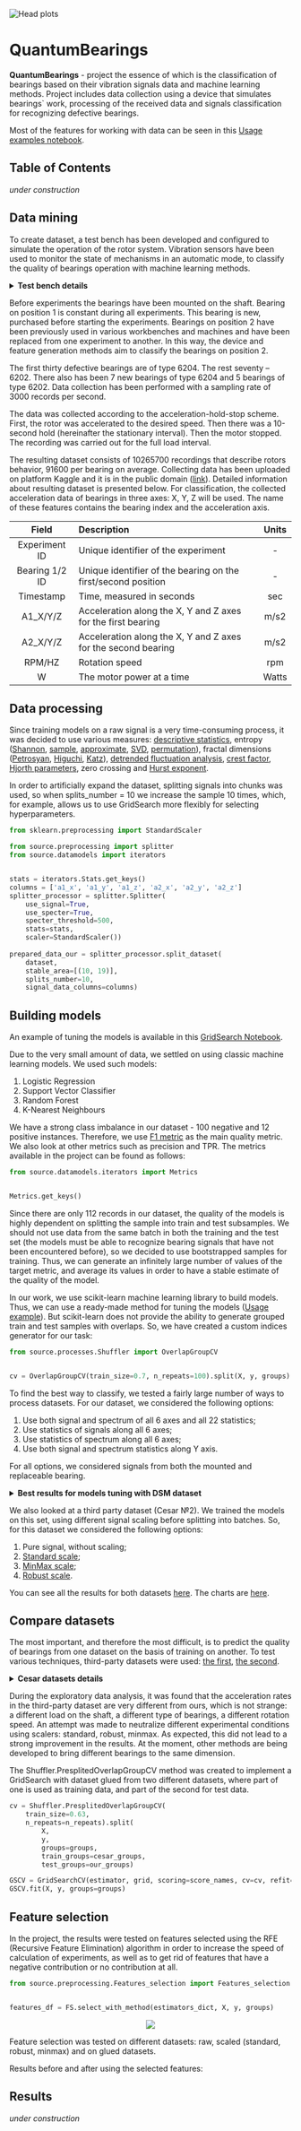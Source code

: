 
![Head plots](experiments/images/ReadMe/header_img.png)

# QuantumBearings

**QuantumBearings** - project the essence of which is the classification of bearings based on their vibration signals data and machine learning methods. Project includes data collection using a device that simulates bearings` work, processing of the received data and signals classification for recognizing defective bearings.

Most of the features for working with data can be seen in this [Usage examples notebook](https://nbviewer.jupyter.org/github/RuslanBabudzhan/QuantumBearings/blob/master/notebooks/UsageExamples.ipynb "Usage examples").



## Table of Contents
_under construction_

## **Data mining**
To create dataset, a test bench has been developed and configured to simulate the operation of the rotor system. Vibration sensors have been used to monitor the state of mechanisms in an automatic mode, to classify the quality of bearings operation with machine learning methods.

<details>
<summary><b>Test bench details</b></summary>
<img src="experiments/images/ReadMe/drawing.png" alt="drawing" width="600"/>
<img src="experiments/images/ReadMe/test bench.png" alt="test bench" width="600"/>

The control unit is powered by a standard current of 220 V. Inside the control unit there is a 30 V power supply powering a motor.
External control comes from the Arduino. At the input, the Arduino receives the rotation speed, and at the output it supplies a PWM signal, the frequency of which is generated by the PID controller. The regulator has been tuned and calibrated so that the motor accelerates to 1500 rpm, then maintains this speed and then also slowly decelerates to 200 rpm. This has been done so that the experimental procedure is similar to each other for any bearing. Thus, for the further analysis it is proposed to use a stationary time section of the installation with a constant shaft rotation frequency. This is a section with an interval of 10 to 20 s.

</details>

Before experiments the bearings have been mounted on the shaft. Bearing on position 1 is constant during all experiments. This bearing is new, purchased before starting the experiments. Bearings on position 2 have been previously used in various workbenches and machines and have been replaced from one experiment to another. In this way, the device and feature generation methods aim to classify the bearings on position 2.

The first thirty defective bearings are of type 6204. The rest seventy – 6202. There also has been 7 new bearings of type 6204 and 5 bearings of type 6202.  Data collection has been performed with a sampling rate of 3000 records per second.

The data was collected according to the acceleration-hold-stop scheme. First, the rotor was accelerated to the desired speed. Then there was a 10-second hold (hereinafter the stationary interval). Then the motor stopped. The recording was carried out for the full load interval.

The resulting dataset consists of 10265700 recordings that describe rotors behavior, 91600 per bearing on average. Collecting data has been uploaded on platform Kaggle and it is in the public domain ([link](https://www.kaggle.com/isaienkov/bearing-classification)). Detailed information about resulting dataset is presented below. For classification, the collected acceleration data of bearings in three axes: X, Y, Z will be used. The name of these features contains the bearing index and the acceleration axis.


| Field            | Description                                                        | Units |
| :--------------: |:------------------------------------------------------------------ | :----:|
| Experiment ID	   | Unique identifier of the experiment                                |   -   |
| Bearing 1/2 ID   |	Unique identifier of the bearing on the first/second position   |	-   |
| Timestamp	       |Time, measured in seconds                                           |	sec |
| A1_X/Y/Z         |	Acceleration along the X, Y and Z axes for the first bearing    |  m/s2 |
| A2_X/Y/Z         |	Acceleration along the X, Y and Z axes for the second bearing   |  m/s2 |
| RPM/HZ           |	Rotation speed                                                  | rpm   |
| W	               |The motor power at a time                                           |Watts  |

## **Data processing**
Since training models on a raw signal is a very time-consuming process, it was decided to use various measures: [descriptive statistics](https://en.wikipedia.org/wiki/Descriptive_statistics), entropy ([Shannon](https://towardsdatascience.com/the-intuition-behind-shannons-entropy-e74820fe9800), [sample](https://en.wikipedia.org/wiki/Sample_entropy), [approximate](https://en.wikipedia.org/wiki/Approximate_entropy), [SVD](https://en.wikipedia.org/wiki/Singular_value_decomposition), [permutation](https://www.researchgate.net/publication/315504491_Permutation_Entropy_New_Ideas_and_Challenges)), fractal dimensions ([Petrosyan](https://hal.inria.fr/inria-00442374/document), [Higuchi](https://en.wikipedia.org/wiki/Higuchi_dimension), [Katz](https://hal.inria.fr/inria-00442374/document)), [detrended fluctuation analysis](https://en.wikipedia.org/wiki/Detrended_fluctuation_analysis), [crest factor](https://en.wikipedia.org/wiki/Crest_factor), [Hjorth parameters](https://en.wikipedia.org/wiki/Hjorth_parameters), zero crossing and [Hurst exponent](https://en.wikipedia.org/wiki/Hurst_exponent).

In order to artificially expand the dataset, splitting signals into chunks was used, so when splits_number = 10 we increase the sample 10 times, which, for example, allows us to use GridSearch more flexibly for selecting hyperparameters.
```python
from sklearn.preprocessing import StandardScaler

from source.preprocessing import splitter
from source.datamodels import iterators


stats = iterators.Stats.get_keys()
columns = ['a1_x', 'a1_y', 'a1_z', 'a2_x', 'a2_y', 'a2_z']
splitter_processor = splitter.Splitter(
    use_signal=True, 
    use_specter=True, 
    specter_threshold=500, 
    stats=stats, 
    scaler=StandardScaler())
                                       
prepared_data_our = splitter_processor.split_dataset(
    dataset, 
    stable_area=[(10, 19)], 
    splits_number=10, 
    signal_data_columns=columns)
```

## **Building models**

An example of tuning the models is available in this [GridSearch Notebook](https://nbviewer.jupyter.org/github/RuslanBabudzhan/QuantumBearings/blob/master/notebooks/GridSearch.ipynb "Usage examples").

Due to the very small amount of data, we settled on using classic machine learning models. We used such models:
1. Logistic Regression
2. Support Vector Classifier
3. Random Forest
4. K-Nearest Neighbours

We have a strong class imbalance in our dataset - 100 negative and 12 positive instances. Therefore, we use [F1 metric](https://en.wikipedia.org/wiki/F-score) as the main quality metric. We also look at other metrics such as precision and TPR. The metrics available in the project can be found as follows:
```python
from source.datamodels.iterators import Metrics


Metrics.get_keys()
```

Since there are only 112 records in our dataset, the quality of the models is highly dependent on splitting the sample into train and test subsamples. We should not use data from the same batch in both the training and the test set (the models must be able to recognize bearing signals that have not been encountered before), so we decided to use bootstrapped samples for training. Thus, we can generate an infinitely large number of values of the target metric, and average its values in order to have a stable estimate of the quality of the model.

In our work, we use scikit-learn machine learning library to build models. Thus, we can use a ready-made method for tuning the models ([Usage example](https://scikit-learn.org/stable/modules/generated/sklearn.model_selection.GridSearchCV.html "sklearn GridSearch")). But scikit-learn does not provide the ability to generate grouped train and test samples with overlaps. So, we have created a custom indices generator for our task:

```python
from source.processes.Shuffler import OverlapGroupCV


cv = OverlapGroupCV(train_size=0.7, n_repeats=100).split(X, y, groups)
```

To find the best way to classify, we tested a fairly large number of ways to process datasets. For our dataset, we considered the following options:
1. Use both signal and spectrum of all 6 axes and all 22 statistics;
2. Use statistics of signals along all 6 axes;
3. Use statistics of spectrum along all 6 axes;
4. Use both signal and spectrum statistics along Y axis.

For all options, we considered signals from both the mounted and replaceable bearing.

<details>
<summary><b>Best results for models tuning with DSM dataset</b></summary>

The best option was to train the model on signal statistics. Best F1 score: 84%
<img src="experiments/images/ReadMe/bar_DSM_GS_AXYZ_signal_22stats_6_11_2021_4_11_2021.png" alt="GridSearch Bar" width="600"/>
<img src="experiments/images/ReadMe/kde_DSM_GS_AXYZ_signal_22stats_6_11_2021_4_11_2021.png" alt="GridSearch KDE" width="600"/>
<img src="experiments/images/ReadMe/box_DSM_GS_AXYZ_signal_22stats_6_11_2021_4_11_2021.png" alt="GridSearch Box" width="600"/>
</details>

We also looked at a third party dataset (Cesar №2). We trained the models on this set, using different signal scaling before splitting into batches. So, for this dataset we considered the following options:
1. Pure signal, without scaling;
2. [Standard scale](https://scikit-learn.org/stable/modules/generated/sklearn.preprocessing.StandardScaler.html "Standard scaler");
3. [MinMax scale](https://scikit-learn.org/stable/modules/generated/sklearn.preprocessing.MinMaxScaler.html "MinMax scaler");
4. [Robust scale](https://scikit-learn.org/stable/modules/generated/sklearn.preprocessing.RobustScaler.html "Robust scaler").

You can see all the results for both datasets [here](). The charts are [here]().
## **Compare datasets**
The most important, and therefore the most difficult, is to predict the quality of bearings from one dataset on the basis of training on another. To test various techniques, third-party datasets were used: [the first](https://zenodo.org/record/3898942#.YYwp_Lp8KUnhttps://zenodo.org/record/3898942#.YYwp_Lp8KUn), [the second](https://zenodo.org/record/5084405#.YYwp_bp8KUm).

<details>
<summary><b>Cesar datasets details</b></summary>

The essence of the experiment is close to ours: data is collected from two bearings: the first is stationary and in good condition, the second removable and has 5 stages of damage: from intact to very shabby. Each experiment was run three times, to ensure that small differences due to uncontrollable variables were distributed evenly across all records.

| Parameters       | Description                                                        | Units |
| :--------------: |:------------------------------------------------------------------:| :----:|
| Experiment ID	   | Unique identifier of the experiment                                |   -   |
| Speed            | Скорость ротора: 200, 350, 500                                     |  rpm  |
| Fault level      | The failure depth: F0, F1 (.006), F2 (.014), F3 (.019), F4 (.027)  |  mm   |
| Record number    | Identifier of experiment repeat: 1, 2, 3                           |   -   |
| Sample rate      | Number of records per second: 40                                   |  kHz  |
| Bearings         | FAG 22205E1K                                                       |   -   |
| Load             | Load on trabsmission: 1.4                                          | kN    |

</details>

During the exploratory data analysis, it was found that the acceleration rates in the third-party dataset are very different from ours, which is not strange: a different load on the shaft, a different type of bearings, a different rotation speed. An attempt was made to neutralize different experimental conditions using scalers: standard, robust, minmax. As expected, this did not lead to a strong improvement in the results. At the moment, other methods are being developed to bring different bearings to the same dimension.

The Shuffler.PresplitedOverlapGroupCV method was created to implement a GridSearch with dataset glued from two different datasets, where part of one is used as training data, and part of the second for test data.

```python
cv = Shuffler.PresplitedOverlapGroupCV(
    train_size=0.63, 
    n_repeats=n_repeats).split(
        X, 
        y, 
        groups=groups, 
        train_groups=cesar_groups, 
        test_groups=our_groups)

GSCV = GridSearchCV(estimator, grid, scoring=score_names, cv=cv, refit="f1")
GSCV.fit(X, y, groups=groups)
```

## **Feature selection**

In the project, the results were tested on features selected using the RFE (Recursive Feature Elimination) algorithm in order to increase the speed of calculation of experiments, as well as to get rid of features that have a negative contribution or no contribution at all.

```python
from source.preprocessing.Features_selection import Features_selection


features_df = FS.select_with_method(estimators_dict, X, y, groups)
```

<p align="center">
  <img src=experiments/images/ReadMe/selected_features_preview.png>
</p>

Feature selection was tested on different datasets: raw, scaled (standard, robust, minmax) and on glued datasets.

Results before and after using the selected features:


## **Results**
_under construction_
